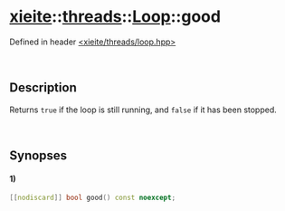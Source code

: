 # [xieite](../../../../../xieite.md)\:\:[threads](../../../../../threads.md)\:\:[Loop](../../../loop.md)\:\:good
Defined in header [<xieite/threads/loop.hpp>](../../../../../../include/xieite/threads/loop.hpp)

&nbsp;

## Description
Returns `true` if the loop is still running, and `false` if it has been stopped.

&nbsp;

## Synopses
#### 1)
```cpp
[[nodiscard]] bool good() const noexcept;
```
